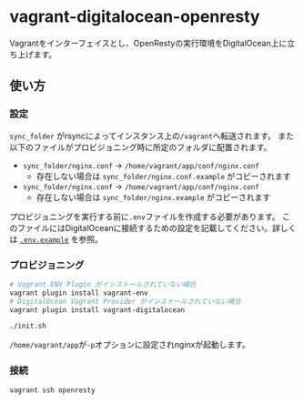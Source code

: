 # vagrant-digitalocean-openresty
Vagrantをインターフェイスとし、OpenRestyの実行環境をDigitalOcean上に立ち上げます。

## 使い方
### 設定

`sync_folder` がrsyncによってインスタンス上の`/vagrant`へ転送されます。
また以下のファイルがプロビジョニング時に所定のフォルダに配置されます。

- `sync_folder/nginx.conf` -> `/home/vagrant/app/conf/nginx.conf`
  - 存在しない場合は `sync_folder/nginx.conf.example` がコピーされます
- `sync_folder/nginx.conf` -> `/home/vagrant/app/conf/nginx.conf`
  - 存在しない場合は `sync_folder/nginx.example` がコピーされます


プロビジョニングを実行する前に`.env`ファイルを作成する必要があります。
このファイルにはDigitalOceanに接続するための設定を記載してください。詳しくは [`.env.example`](/.env.example) を参照。

### プロビジョニング

```sh
# Vagrant ENV Plugin がインストールされていない場合
vagrant plugin install vagrant-env
# DigitalOcean Vagrant Provider がインストールされていない場合
vagrant plugin install vagrant-digitalocean

./init.sh
```

`/home/vagrant/app`が`-p`オプションに設定されnginxが起動します。

### 接続

``` sh
vagrant ssh openresty
```

